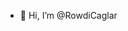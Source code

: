 - 👋 Hi, I’m @RowdiCaglar

<!---
RowdiCaglar/RowdiCaglar is a ✨ special ✨ repository because its `README.md` (this file) appears on your GitHub profile.
You can click the Preview link to take a look at your changes.
--->
